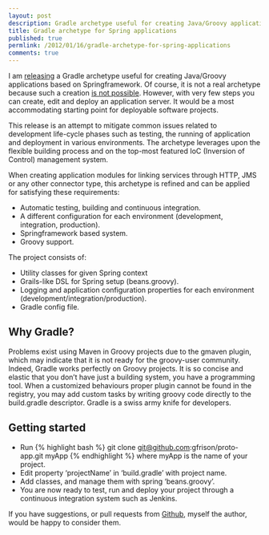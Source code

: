 ```yaml
---
layout: post
description: Gradle archetype useful for creating Java/Groovy applications based on Springframework.
title: Gradle archetype for Spring applications
published: true
permlink: /2012/01/16/gradle-archetype-for-spring-applications
comments: true
---
```


I am [releasing](https://github.com/gfrison/proto-app) a Gradle archetype useful for creating Java/Groovy applications based on Springframework. Of course, it is not a real archetype because such a creation [is not possible](http://issues.gradle.org/browse/GRADLE-1387). However, with very few steps you can create, edit and deploy an application server. It would be a most accommodating starting point for deployable software projects.

This release is an attempt to mitigate common issues related to development life-cycle phases such as testing, the running of application and deployment in various environments. The archetype leverages upon the flexible building process and on the top-most featured IoC (Inversion of Control) management system.

When creating application modules for linking services through HTTP, JMS or any other connector type, this archetype is refined and can be applied for satisfying these requirements:

- Automatic testing, building and continuous integration.
- A different configuration for each environment (development, integration, production).
- Springframework based system.
- Groovy support.

The project consists of:

- Utility classes for given Spring context
- Grails-like DSL for Spring setup (beans.groovy).
- Logging and application configuration properties for each environment (development/integration/production).
- Gradle config file.

## Why Gradle?

Problems exist using Maven in Groovy projects due to the gmaven plugin, which may indicate that it is not ready for the groovy-user community. Indeed, Gradle works perfectly on Groovy projects. It is so concise and elastic that you don’t have just a building system, you have a programming tool. When a customized behaviours proper plugin cannot be found in the registry, you may add custom tasks by writing groovy code directly to the build.gradle descriptor. Gradle is a swiss army knife for developers.

## Getting started

- Run
{% highlight bash %}
git clone git@github.com:gfrison/proto-app.git myApp
{% endhighlight %}
where myApp is the name of your project.
- Edit property ‘projectName’ in ‘build.gradle’ with project name.
- Add classes, and manage them with spring ‘beans.groovy’.
- You are now ready to test, run and deploy your project through a continuous integration system such as Jenkins.

If you have suggestions, or pull requests from [Github](https://github.com/gfrison/proto-app), myself the author, would be happy to consider them.
